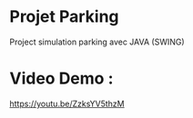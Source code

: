 # Projet Parking
Project simulation parking avec JAVA (SWING)
# Video Demo :
https://youtu.be/ZzksYV5thzM
